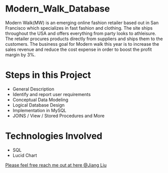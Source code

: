 # Modern_Walk_Database

Modern Walk(MW) is an emerging online fashion retailer based out in San Francisco which
specializes in fast fashion and clothing. The site ships throughout the USA and offers everything
from party looks to athleisure. The retailer procures products directly from suppliers and ships
them to the customers. The business goal for Modern walk this year is to increase the sales revenue
and reduce the cost expense in order to boost the profit margin by 3%.

# Steps in this Project

- General Description
- Identify and report user requirements 
- Conceptual Data Modeling
- Logical Database Design
- Implementation in MySQL
- JOINS / View / Stored Procedures and More


# Technologies Involved 
- SQL
- Lucid Chart

[Please feel free reach me out at here @Jiang Liu](https://www.linkedin.com/in/wendyliujiang/)

